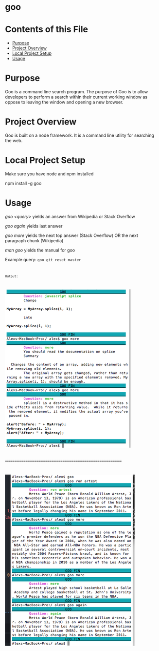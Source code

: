 # goo

# Contents of this File

* [Purpose](#purpose)
* [Project Overview](#project-overview)
* [Local Project Setup](#local-project-setup)
* [Usage](#usage)



# Purpose

Goo is a command line search program. The purpose of Goo is to allow developers to perform a search within their current working window as oppose to leaving the window and opening a new browser.

# Project Overview

Goo is built on a node framework. It is a command line utility for searching the web.

# Local Project Setup

Make sure you have node and npm installed

npm install -g goo

# Usage

_goo \<query>_ yields an answer from Wikipedia or Stack Overflow

_goo again_ yields last answer

_goo more_ yields the next top answer (Stack Overflow) OR the next paragraph chunk (Wikipedia)

_man goo_ yields the manual for goo

Example query: <code>goo git reset master <code>

Output:

![image](./img/search-example-01.png?raw=true)

===============================================================

![image](./img/search-example-02.png?raw=true)